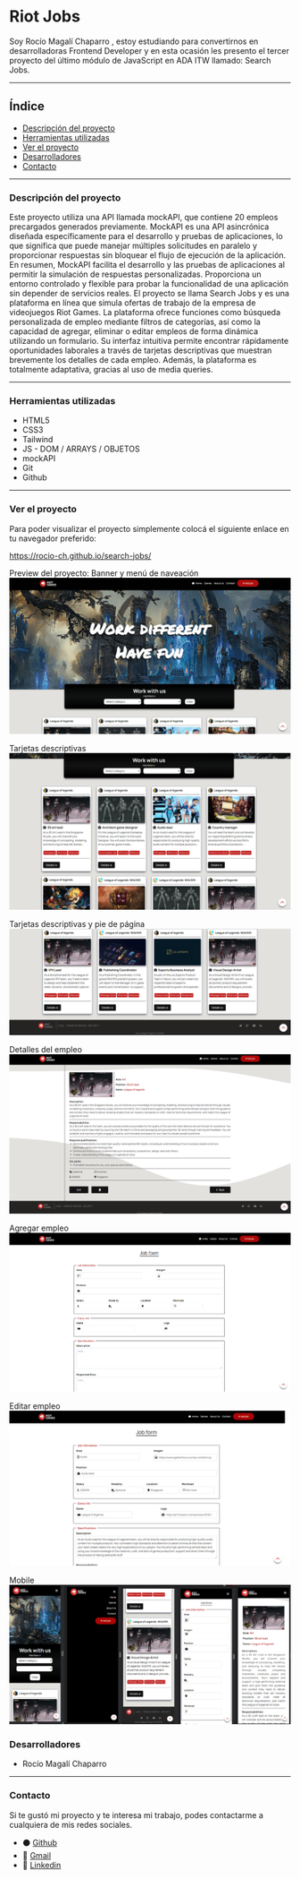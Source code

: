 # Riot Jobs

Soy Rocío Magalí Chaparro , estoy estudiando para convertirnos en desarrolladoras Frontend Developer y en esta ocasión les presento el tercer proyecto del último módulo de JavaScript en ADA ITW llamado: Search Jobs.

***

## Índice

- [Descripción del proyecto](#Descripción-del-proyecto)
- [Herramientas utilizadas](#Herramientas-utilizadas)
- [Ver el proyecto](#ver-el-proyecto)
- [Desarrolladores](#desarrolladores)
- [Contacto](#contacto)

***

### Descripción del proyecto

Este proyecto utiliza una API llamada mockAPI, que contiene 20 empleos precargados generados previamente. MockAPI es una API asincrónica diseñada específicamente para el desarrollo y pruebas de aplicaciones, lo que significa que puede manejar múltiples solicitudes en paralelo y proporcionar respuestas sin bloquear el flujo de ejecución de la aplicación. En resumen, MockAPI facilita el desarrollo y las pruebas de aplicaciones al permitir la simulación de respuestas personalizadas. Proporciona un entorno controlado y flexible para probar la funcionalidad de una aplicación sin depender de servicios reales.
El proyecto se llama Search Jobs y es una plataforma en línea que simula ofertas de trabajo de la empresa de videojuegos Riot Games.
La plataforma ofrece funciones como búsqueda personalizada de empleo mediante filtros de categorías, así como la capacidad de agregar, eliminar o editar empleos de forma dinámica utilizando un formulario. Su interfaz intuitiva permite encontrar rápidamente oportunidades laborales a través de tarjetas descriptivas que muestran brevemente los detalles de cada empleo. Además, la plataforma es totalmente adaptativa, gracias al uso de media queries.

***

### Herramientas utilizadas
- HTML5
- CSS3
- Tailwind
- JS - DOM / ARRAYS / OBJETOS
- mockAPI
- Git
- Github

***

### Ver el proyecto
Para poder visualizar el proyecto simplemente colocá el siguiente enlace en tu navegador preferido:

https://rocio-ch.github.io/search-jobs/


Preview del proyecto:
Banner y menú de naveación
![Preview del portfolio](/assets/banner-nav-filters-preview.png)

Tarjetas descriptivas
![Preview del portfolio](/assets/cards-preview.png)

Tarjetas descriptivas y pie de página
![Preview del portfolio](/assets/cards-footer-preview.png)

Detalles del empleo
![Preview del portfolio](/assets/job-details-preview.png)

Agregar empleo
![Preview del portfolio](/assets/add-job-preview.png)

Editar empleo
![Preview del portfolio](/assets/edit-job-preview.png)

Mobile
![Preview del portfolio](/assets/mobile-preview.png)


### Desarrolladores
- Rocío Magalí Chaparro

***
### Contacto
Si te gustó mi proyecto y te interesa mi trabajo, podes contactarme a cualquiera de mis redes sociales.

- ⚫ <a href="https://github.com/Rocio-Ch" name="github">Github</a> 
- 📧 <a href="mailto:rociomagali77@gmail.com" name="mail">Gmail</a>
- 🔗 <a href="https://www.linkedin.com/in/roc%C3%ADo-magal%C3%AD-chaparro-a3530a239/" name="linkedIn">Linkedin</a>
